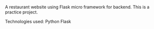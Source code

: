 A restaurant website using Flask micro framework for backend.
This is a practice project.

Technologies used:
 Python
 Flask

